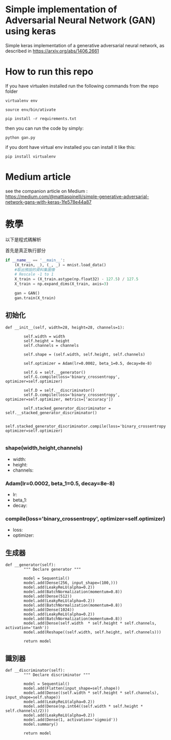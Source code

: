
# Simple implementation of Adversarial Neural Network (GAN) using keras
Simple keras implementation of a generative adversarial neural network, as described in https://arxiv.org/abs/1406.2661

# How to run this repo
If you have virtualen installed run the following commands from the repo folder

```
virtualenv env

source env/bin/ativate

pip install -r requirements.txt

```
then you can run the code by simply: 
```
python gan.py

```

if you dont have virtual env installed you can install it like this: 

```
pip install virtualenv

```
# Medium article
see the companion article on Medium : https://medium.com/@mattiaspinelli/simple-generative-adversarial-network-gans-with-keras-1fe578e44a87



# 教學
以下是程式碼解析

首先是真正執行部分
```python
if __name__ == '__main__':
	(X_train, _), (_, _) = mnist.load_data()
	#取出預設的資料集圖像
	# Rescale -1 to 1
	X_train = (X_train.astype(np.float32) - 127.5) / 127.5
	X_train = np.expand_dims(X_train, axis=3)

	gan = GAN()
	gan.train(X_train)

```





## 初始化
```
def __init__(self, width=28, height=28, channels=1):

        self.width = width
        self.height = height
        self.channels = channels

        self.shape = (self.width, self.height, self.channels)

        self.optimizer = Adam(lr=0.0002, beta_1=0.5, decay=8e-8)

        self.G = self.__generator()
        self.G.compile(loss='binary_crossentropy', optimizer=self.optimizer)

        self.D = self.__discriminator()
        self.D.compile(loss='binary_crossentropy', optimizer=self.optimizer, metrics=['accuracy'])

        self.stacked_generator_discriminator = self.__stacked_generator_discriminator()

        self.stacked_generator_discriminator.compile(loss='binary_crossentropy', optimizer=self.optimizer)


```

### shape(width,height,channels)
- width:
- height:
- channels:

### Adam(lr=0.0002, beta_1=0.5, decay=8e-8)
- lr:
- beta_1:
- decay:

### compile(loss='binary_crossentropy', optimizer=self.optimizer)
- loss:
- optimizer:


## 生成器
```
def __generator(self):
        """ Declare generator """

        model = Sequential()
        model.add(Dense(256, input_shape=(100,)))
        model.add(LeakyReLU(alpha=0.2))
        model.add(BatchNormalization(momentum=0.8))
        model.add(Dense(512))
        model.add(LeakyReLU(alpha=0.2))
        model.add(BatchNormalization(momentum=0.8))
        model.add(Dense(1024))
        model.add(LeakyReLU(alpha=0.2))
        model.add(BatchNormalization(momentum=0.8))
        model.add(Dense(self.width  * self.height * self.channels, activation='tanh'))
        model.add(Reshape((self.width, self.height, self.channels)))

        return model

```


## 識別器
```
def __discriminator(self):
        """ Declare discriminator """

        model = Sequential()
        model.add(Flatten(input_shape=self.shape))
        model.add(Dense((self.width * self.height * self.channels), input_shape=self.shape))
        model.add(LeakyReLU(alpha=0.2))
        model.add(Dense(np.int64((self.width * self.height * self.channels)/2)))
        model.add(LeakyReLU(alpha=0.2))
        model.add(Dense(1, activation='sigmoid'))
        model.summary()

        return model
```




